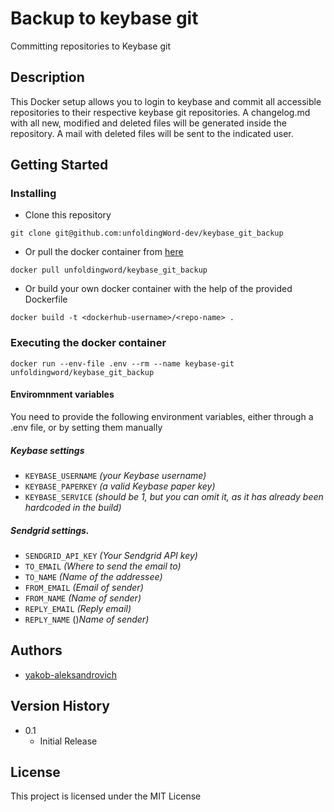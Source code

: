 # Backup to keybase git

Committing repositories to Keybase git

## Description

This Docker setup allows you to login to keybase and commit all accessible repositories to their respective keybase git repositories.
A changelog.md with all new, modified and deleted files will be generated inside the repository.
A mail with deleted files will be sent to the indicated user.

## Getting Started

### Installing

- Clone this repository
```
git clone git@github.com:unfoldingWord-dev/keybase_git_backup
```

- Or pull the docker container from [here](https://hub.docker.com/r/unfoldingword/keybase_git_backup)
```
docker pull unfoldingword/keybase_git_backup
```

- Or build your own docker container with the help of the provided Dockerfile
```
docker build -t <dockerhub-username>/<repo-name> .
```

### Executing the docker container

```
docker run --env-file .env --rm --name keybase-git unfoldingword/keybase_git_backup
```

#### Enviromnment variables
You need to provide the following environment variables, 
either through a .env file, or by setting them manually

##### Keybase settings
- `KEYBASE_USERNAME` *(your Keybase username)*
- `KEYBASE_PAPERKEY` *(a valid Keybase paper key)*
- `KEYBASE_SERVICE` *(should be 1, but you can omit it, as it has already been hardcoded in the build)*

##### Sendgrid settings.
- `SENDGRID_API_KEY` *(Your Sendgrid API key)*
- `TO_EMAIL` *(Where to send the email to)*
- `TO_NAME` *(Name of the addressee)*
- `FROM_EMAIL` *(Email of sender)*
- `FROM_NAME` *(Name of sender)*
- `REPLY_EMAIL` *(Reply email)*
- `REPLY_NAME` ()*Name of sender)*

## Authors

- [yakob-aleksandrovich ](https://github.com/yakob-aleksandrovich)

## Version History

* 0.1
    * Initial Release

## License

This project is licensed under the MIT License
